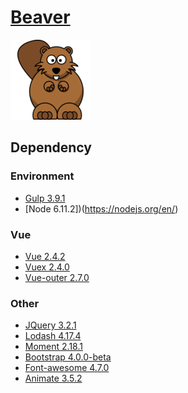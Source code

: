 # [Beaver](https://github.com/uinika/beaver)

![](client/assets/logo.png) 

## Dependency

### Environment
- [Gulp 3.9.1](https://gulpjs.com/)
- [Node 6.11.2])(https://nodejs.org/en/)

### Vue
- [Vue 2.4.2](https://cn.vuejs.org)
- [Vuex 2.4.0](https://vuex.vuejs.org/zh-cn/)
- [Vue-outer 2.7.0](https://router.vuejs.org/zh-cn/)

### Other
- [JQuery 3.2.1](https://jquery.com/)
- [Lodash 4.17.4](https://lodash.com/)
- [Moment 2.18.1](http://momentjs.com/)
- [Bootstrap 4.0.0-beta](https://getbootstrap.com/)
- [Font-awesome 4.7.0](http://fontawesome.io/)
- [Animate 3.5.2](https://daneden.github.io/animate.css/)

